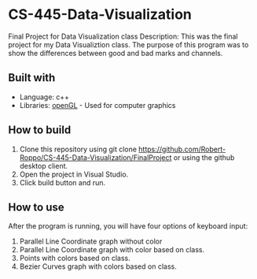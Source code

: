 # CS-445-Data-Visualization
Final Project for Data Visualization class
Description: This was the final project for my Data Visualiztion class. The purpose of this program was to show the differences between good and bad marks and channels.
## Built with
* Language: c++
* Libraries: [openGL](https://www.opengl.org/) - Used for computer graphics
## How to build

1. Clone this repository using git clone https://github.com/Robert-Roppo/CS-445-Data-Visualization/FinalProject or using the github desktop client.  
2. Open the project in Visual Studio.  
3. Click build button and run.  
## How to use
After the program is running, you will have four options of keyboard input:
  1. Parallel Line Coordinate graph without color
  2. Parallel Line Coordinate graph with color based on class.
  3. Points with colors based on class.
  4. Bezier Curves graph with colors based on class.
